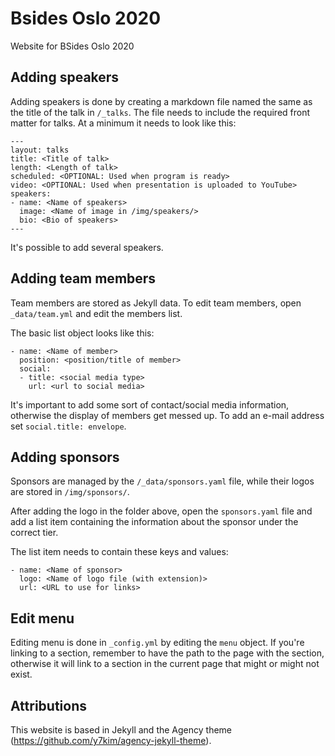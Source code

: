 # Bsides Oslo 2020
Website for BSides Oslo 2020

## Adding speakers

Adding speakers is done by creating a markdown file named the same as the title of the talk in `/_talks`. The file needs to include the required front matter for talks. At a minimum it needs to look like this:

```
---
layout: talks
title: <Title of talk>
length: <Length of talk>
scheduled: <OPTIONAL: Used when program is ready>
video: <OPTIONAL: Used when presentation is uploaded to YouTube>
speakers:
- name: <Name of speakers>
  image: <Name of image in /img/speakers/>
  bio: <Bio of speakers>
---
```

It's possible to add several speakers.

## Adding team members


Team members are stored as Jekyll data. To edit team members, open `_data/team.yml` and edit the members list.

The basic list object looks like this:
```
- name: <Name of member>
  position: <position/title of member>
  social:
  - title: <social media type>
    url: <url to social media>
```

It's important to add some sort of contact/social media information, otherwise the display of members get messed up. To add an e-mail address set `social.title: envelope`.

## Adding sponsors

Sponsors are managed by the `/_data/sponsors.yaml` file, while their logos are stored in `/img/sponsors/`.

After adding the logo in the folder above, open the `sponsors.yaml` file and add a list item containing the information about the sponsor under the correct tier.

The list item needs to contain these keys and values:

```
- name: <Name of sponsor>
  logo: <Name of logo file (with extension)>
  url: <URL to use for links>
```

## Edit menu

Editing menu is done in `_config.yml` by editing the `menu` object. If you're linking to a section, remember to have the path to the page with the section, otherwise it will link to a section in the current page that might or might not exist.

## Attributions

This website is based in Jekyll and the Agency theme (https://github.com/y7kim/agency-jekyll-theme).
